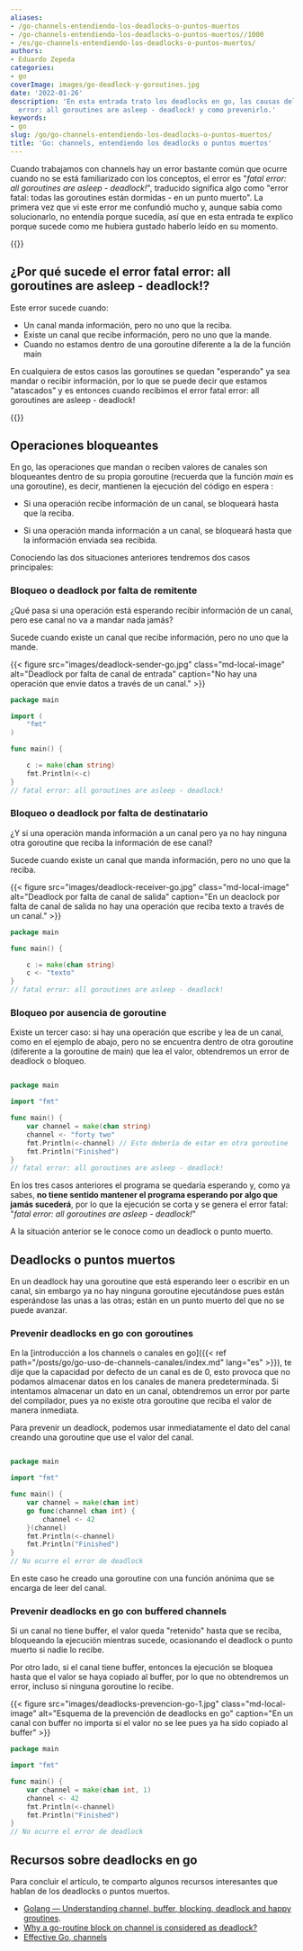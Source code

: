 ```yaml
---
aliases:
- /go-channels-entendiendo-los-deadlocks-o-puntos-muertos
- /go-channels-entendiendo-los-deadlocks-o-puntos-muertos//1000
- /es/go-channels-entendiendo-los-deadlocks-o-puntos-muertos/
authors:
- Eduardo Zepeda
categories:
- go
coverImage: images/go-deadlock-y-goroutines.jpg
date: '2022-01-26'
description: 'En esta entrada trato los deadlocks en go, las causas del error fatal
  error: all goroutines are asleep - deadlock! y como prevenirlo.'
keywords:
- go
slug: /go/go-channels-entendiendo-los-deadlocks-o-puntos-muertos/
title: 'Go: channels, entendiendo los deadlocks o puntos muertos'
---
```


Cuando trabajamos con channels hay un error bastante común que ocurre cuando no se está familiarizado con los conceptos, el error es "_fatal error: all goroutines are asleep - deadlock!_", traducido significa algo como "error fatal: todas las goroutines están dormidas - en un punto muerto". La primera vez que vi este error me confundió mucho y, aunque sabía como solucionarlo, no entendía porque sucedía, así que en esta entrada te explico porque sucede como me hubiera gustado haberlo leído en su momento.

{{<box link="/es/go/pages/go-programming-language-tutorial/" image="https://res.cloudinary.com/dwrscezd2/image/upload/v1717959563/Go_gopher_favicon_uzxa20.svg" type="info" message="¡Hola! ¿Ya sabes que tengo un tutorial completo del lenguaje de programación Go completamente gratis?, puedes encontrarlo directamente en la barra del menú superior o haciendo clic en este panel">}}

## ¿Por qué sucede el error fatal error: all goroutines are asleep - deadlock!?

Este error sucede cuando:
- Un canal manda información, pero no uno que la reciba.
- Existe un canal que recibe información, pero no uno que la mande.
- Cuando no estamos dentro de una goroutine diferente a la de la función main

En cualquiera de estos casos las goroutines se quedan "esperando" ya sea mandar o recibir información, por lo que se puede decir que estamos "atascados" y es entonces cuando recibimos el error fatal error: all goroutines are asleep - deadlock!

{{<ad>}}

## Operaciones bloqueantes

En go, las operaciones que mandan o reciben valores de canales son bloqueantes dentro de su propia goroutine (recuerda que la función _main_ es una goroutine), es decir, mantienen la ejecución del código en espera :

- Si una operación recibe información de un canal, se bloqueará hasta que la reciba.

- Si una operación manda información a un canal, se bloqueará hasta que la información enviada sea recibida.

Conociendo las dos situaciones anteriores tendremos dos casos principales:

### Bloqueo o deadlock por falta de remitente

¿Qué pasa si una operación está esperando recibir información de un canal, pero ese canal no va a mandar nada jamás?

Sucede cuando existe un canal que recibe información, pero no uno que la mande.

{{< figure src="images/deadlock-sender-go.jpg" class="md-local-image" alt="Deadlock por falta de canal de entrada" caption="No hay una operación que envie datos a través de un canal." >}}


```go
package main

import (
	"fmt"
)

func main() {

	c := make(chan string)
	fmt.Println(<-c)
}
// fatal error: all goroutines are asleep - deadlock!
```

### Bloqueo o deadlock por falta de destinatario

¿Y si una operación manda información a un canal pero ya no hay ninguna otra goroutine que reciba la información de ese canal?

Sucede cuando existe un canal que manda información, pero no uno que la reciba.

{{< figure src="images/deadlock-receiver-go.jpg" class="md-local-image" alt="Deadlock por falta de canal de salida" caption="En un deaclock por falta de canal de salida no hay una operación que reciba texto a través de un canal." >}}

```go
package main

func main() {

	c := make(chan string)
	c <- "texto"
}
// fatal error: all goroutines are asleep - deadlock!
```

### Bloqueo por ausencia de goroutine

Existe un tercer caso: si hay una operación que escribe y lea de un canal, como en el ejemplo de abajo, pero no se encuentra dentro de otra goroutine (diferente a la goroutine de main) que lea el valor, obtendremos un error de deadlock o bloqueo.

```go

package main

import "fmt"

func main() {
    var channel = make(chan string)
    channel <- "forty two"
    fmt.Println(<-channel) // Esto debería de estar en otra goroutine
    fmt.Println("Finished")
}
// fatal error: all goroutines are asleep - deadlock!
```

En los tres casos anteriores el programa se quedaría esperando y, como ya sabes, **no tiene sentido mantener el programa esperando por algo que jamás sucederá**, por lo que la ejecución se corta y se genera el error fatal: "_fatal error: all goroutines are asleep - deadlock!_"

A la situación anterior se le conoce como un deadlock o punto muerto.

## Deadlocks o puntos muertos

En un deadlock hay una goroutine que está esperando leer o escribir en un canal, sin embargo ya no hay ninguna goroutine ejecutándose pues están esperándose las unas a las otras; están en un punto muerto del que no se puede avanzar.

### Prevenir deadlocks en go con goroutines

En la [introducción a los channels o canales en go]({{< ref path="/posts/go/go-uso-de-channels-canales/index.md" lang="es" >}}), te dije que la capacidad por defecto de un canal es de 0, esto provoca que no podamos almacenar datos en los canales de manera predeterminada. Si intentamos almacenar un dato en un canal, obtendremos un error por parte del compilador, pues ya no existe otra goroutine que reciba el valor de manera inmediata.

Para prevenir un deadlock, podemos usar inmediatamente el dato del canal creando una goroutine que use el valor del canal.

```go

package main

import "fmt"

func main() {
    var channel = make(chan int)
    go func(channel chan int) {
        channel <- 42
    }(channel)
    fmt.Println(<-channel)
    fmt.Println("Finished")
}
// No ocurre el error de deadlock
```

En este caso he creado una goroutine con una función anónima que se encarga de leer del canal.

### Prevenir deadlocks en go con buffered channels

Si un canal no tiene buffer, el valor queda "retenido" hasta que se reciba, bloqueando la ejecución mientras sucede, ocasionando el deadlock o punto muerto si nadie lo recibe.

Por otro lado, si el canal tiene buffer, entonces la ejecución se bloquea hasta que el valor se haya copiado al buffer, por lo que no obtendremos un error, incluso si ninguna goroutine lo recibe.

{{< figure src="images/deadlocks-prevencion-go-1.jpg" class="md-local-image" alt="Esquema de la prevención de deadlocks en go" caption="En un canal con buffer no importa si el valor no se lee pues ya ha sido copiado al buffer" >}}


```go
package main

import "fmt"

func main() {
    var channel = make(chan int, 1)
    channel <- 42
    fmt.Println(<-channel)
    fmt.Println("Finished")
}
// No ocurre el error de deadlock
```

## Recursos sobre deadlocks en go

Para concluir el artículo, te comparto algunos recursos interesantes que hablan de los deadlocks o puntos muertos.

- [Golang — Understanding channel, buffer, blocking, deadlock and happy groutines](https://gist.github.com/YumaInaura/8d52e73dac7dc361745bf568c3c4ba37).
- [Why a go-routine block on channel is considered as deadlock?](https://stackoverflow.com/questions/61759204/why-a-go-routine-block-on-channel-is-considered-as-deadlock)
- [Effective Go, channels](https://go.dev/doc/effective_go#channels)